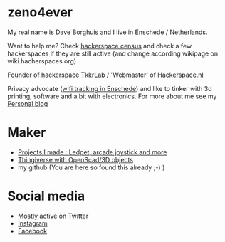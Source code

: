 # zeno4ever

My real name is Dave Borghuis and I live in Enschede / Netherlands.

Want to help me? Check [hackerspace census](http://mapall.space/hswikilist.php) and check a few hackerspaces if they are still active (and change according wikipage on wiki.hacherspaces.org)

Founder of hackerspace [TkkrLab](https://tkkrlab.nl) / 'Webmaster' of [Hackerspace.nl](https://hackerspaces.nl)

Privacy advocate ([wifi tracking in Enschede](http://daveborghuis.nl/wp/wifi-tracking/)) and like to tinker with 3d printing, software and a bit with electronics. For more about me see my [Personal blog](https://daveborghuis.nl)

# Maker
- [Projects I made : Ledpet, arcade joystick and more](http://daveborghuis.nl/wp/maker/)
- [Thingiverse with OpenScad/3D objects](http://www.thingiverse.com/zeno4ever/designs)
- my github (You are here so found this already ;-) )

# Social media 
- Mostly active on [Twitter](https://twitter.com/daveborghuis) 
- [Instagram](https://www.instagram.com/daveborghuis/)
- [Facebook](https://www.facebook.com/daveborghuis)
